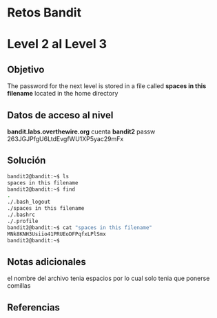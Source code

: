 # Retos Bandit 

# Level 2 al Level 3

## Objetivo 

The password for the next level is stored in a file called **spaces in this filename** located in the home directory
## Datos de acceso al nivel 
**bandit.labs.overthewire.org**
cuenta
**bandit2**
passw
263JGJPfgU6LtdEvgfWU1XP5yac29mFx

## Solución 
```bash
bandit2@bandit:~$ ls
spaces in this filename
bandit2@bandit:~$ find
.
./.bash_logout
./spaces in this filename
./.bashrc
./.profile
bandit2@bandit:~$ cat "spaces in this filename"
MNk8KNH3Usiio41PRUEoDFPqfxLPlSmx
bandit2@bandit:~$
```

## Notas adicionales 
 el nombre del archivo tenia espacios por lo cual solo tenia que ponerse comillas
## Referencias 

